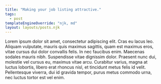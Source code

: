 ```yaml
---
title: "Making your job listing attractive."
tags:
  - post
templateEngineOverride: "njk, md"
layout: layouts/posts.njk
---
```


Lorem ipsum dolor sit amet, consectetur adipiscing elit. Cras eu lacus leo. Aliquam vulputate, mauris quis maximus sagittis, quam est maximus eros, vitae cursus dui dolor convallis felis. In nec faucibus enim. Maecenas sodales mauris nibh. Suspendisse vitae dignissim dolor. Praesent nunc dui, molestie vel cursus eu, maximus vitae arcu. Curabitur varius, magna at luctus lobortis, libero erat rhoncus nisl, et tincidunt metus felis id velit. Pellentesque viverra, dui id gravida tempor, purus metus commodo urna, nec luctus tortor est vel enim.
